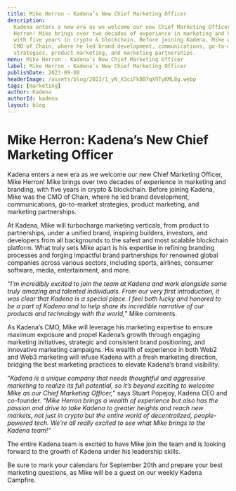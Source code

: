 ```yaml
---
title: Mike Herron - Kadena’s New Chief Marketing Officer
description:
  Kadena enters a new era as we welcome our new Chief Marketing Officer, Mike
  Herron! Mike brings over two decades of experience in marketing and branding,
  with five years in crypto & blockchain. Before joining Kadena, Mike was the
  CMO of Chain, where he led brand development, communications, go-to-market
  strategies, product marketing, and marketing partnerships.
menu: Mike Herron - Kadena’s New Chief Marketing Officer
label: Mike Herron - Kadena’s New Chief Marketing Officer
publishDate: 2023-09-08
headerImage: /assets/blog/2023/1_yN_X3ciFkB07qX9TyKML8g.webp
tags: [marketing]
author: Kadena
authorId: kadena
layout: blog
---
```


# Mike Herron: Kadena’s New Chief Marketing Officer

Kadena enters a new era as we welcome our new Chief Marketing Officer, Mike
Herron! Mike brings over two decades of experience in marketing and branding,
with five years in crypto & blockchain. Before joining Kadena, Mike was the CMO
of Chain, where he led brand development, communications, go-to-market
strategies, product marketing, and marketing partnerships.

At Kadena, Mike will turbocharge marketing verticals, from product to
partnerships, under a unified brand, inspiring builders, investors, and
developers from all backgrounds to the safest and most scalable blockchain
platform. What truly sets Mike apart is his expertise in refining branding
processes and forging impactful brand partnerships for renowned global companies
across various sectors, including sports, airlines, consumer software, media,
entertainment, and more.

_“I’m incredibly excited to join the team at Kadena and work alongside some
truly amazing and talented individuals. From our very first introduction, it was
clear that Kadena is a special place. I feel both lucky and honored to be a part
of Kadena and to help share its incredible narrative of our products and
technology with the world,_” Mike comments.

As Kadena’s CMO, Mike will leverage his marketing expertise to ensure maximum
exposure and propel Kadena’s growth through engaging marketing initiatives,
strategic and consistent brand positioning, and innovative marketing campaigns.
His wealth of experience in both Web2 and Web3 marketing will infuse Kadena with
a fresh marketing direction, bridging the best marketing practices to elevate
Kadena’s brand visibility.

“_Kadena is a unique company that needs thoughtful and aggressive marketing to
realize its full potential, so it’s beyond exciting to welcome Mike as our Chief
Marketing Officer,_” says Stuart Popejoy, Kadena CEO and co-founder. “_Mike
Herron brings a wealth of experience but also has the passion and drive to take
Kadena to greater heights and reach new markets, not just in crypto but the
entire world of decentralized, people-powered tech. We’re all really excited to
see what Mike brings to the Kadena team!”_

The entire Kadena team is excited to have Mike join the team and is looking
forward to the growth of Kadena under his leadership skills.

Be sure to mark your calendars for September 20th and prepare your best
marketing questions, as Mike will be a guest on our weekly Kadena Campfire.
